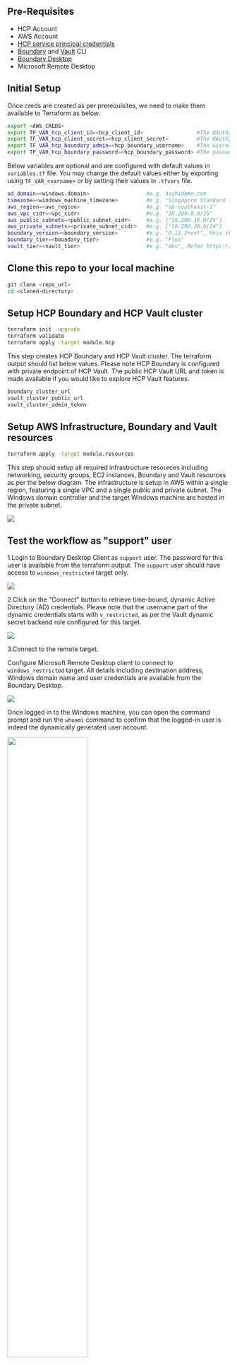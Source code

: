 ## Pre-Requisites
- HCP Account
- AWS Account
- [HCP service principal credentials](https://registry.terraform.io/providers/hashicorp/hcp/latest/docs/guides/auth)
- [Boundary](https://developer.hashicorp.com/boundary/install) and [Vault](https://developer.hashicorp.com/vault/docs/install) CLI
- [Boundary Desktop](https://developer.hashicorp.com/boundary/tutorials/hcp-getting-started/hcp-getting-started-desktop-app)
- Microsoft Remote Desktop

## Initial Setup
Once creds are created as per prerequisites, we need to make them available to Terraform as below.
```sh
export <AWS_CREDS>
export TF_VAR_hcp_client_id=<hcp_client_id>                 #The OAuth2 Client ID for API operations.
export TF_VAR_hcp_client_secret=<hcp_client_secret>         #The OAuth2 Client Secret for API operations.
export TF_VAR_hcp_boundary_admin=<hcp_boundary_username>    #The username of the initial admin user. This must be at least 3 characters in length, alphanumeric, hyphen, or period.
export TF_VAR_hcp_boundary_password=<hcp_boundary_password> #The password of the initial admin user. This must be at least 8 characters in length.
```
Below variables are optional and are configured with default values in `variables.tf` file. You may change the default values either by exporting using `TF_VAR_<varname>` or by setting their values in `.tfvars` file.
```sh
ad_domain=<windows-domain>                  #e.g. hashidemo.com
timezone=<windows_machine_timezone>         #e.g. "Singapore Standard Time"
aws_region=<aws_region>                     #e.g. "ap-southeast-1"
aws_vpc_cidr=<vpc_cidr>                     #e.g. "10.200.0.0/16"
aws_public_subnets=<public_subnet_cidr>     #e.g. ["10.200.10.0/24"]
aws_private_subnets=<private_subnet_cidr>   #e.g. ["10.200.20.0/24"]
boundary_version=<boundary_version>         #e.g. "0.15.2+ent", this should match HCP Boundary Cluster version
boundary_tier=<boundary_tier>               #e.g. "Plus" 
vault_tier=<vault_tier>                     #e.g. "dev", Refer https://registry.terraform.io/providers/hashicorp/hcp/latest/docs/resources/vault_cluster for valid values
```

## Clone this repo to your local machine
```sh
git clone <repo_url>
cd <cloned-directory>
```

## Setup HCP Boundary and HCP Vault cluster
```sh
terraform init -upgrade
terraform validate
terraform apply -target module.hcp
```
This step creates HCP Boundary and HCP Vault cluster. The terraform output should list below values. Please note HCP Boundary is configured with private endpoint of HCP Vault. The public HCP Vault URL and token is made available if you would like to explore HCP Vault features. 
```sh
boundary_cluster_url
vault_cluster_public_url
vault_cluster_admin_token
```

## Setup AWS Infrastructure, Boundary and Vault resources
```sh
terraform apply -target module.resources
```
This step should setup all required infrastructure resources including networking, security groups, EC2 instances, Boundary and Vault resources as per the below diagram.
The infrastructure is setup in AWS within a single region, featuring a single VPC and a single public and private subnet. The Windows domain controller and the target Windows machine are hosted in the private subnet.

<img src="./images/deployed_architecture.png"/>


## Test the workflow as "support" user

1.Login to Boundary Desktop Client as `support` user. The password for this user is available from the terraform output. The `support` user should have access to `windows_restricted` target only.

<img align="center" src="./images/login_support.gif" /><p>

2.Click on the "Connect" button to retrieve time-bound, dynamic Active Directory (AD) credentials. Please note that the username part of the dynamic credentials starts with `v_restricted`, as per the Vault dynamic secret backend role configured for this target.

<img src="./images/creds_support.gif"/><p>

3.Connect to the remote target.<p>
Configure Microsoft Remote Desktop client to connect to `windows_restricted` target. All details including destination address, Windows domain name and user credentials are available from the Boundary Desktop.

<img src="./images/connect_support.gif"/><p>

Once logged in to the Windows machine, you can open the command prompt and run the `whoami` command to confirm that the logged-in user is indeed the dynamically generated user account.<p>
<img src="./images/whoami_support.png" width="60%"/><p>

Let's also verify if the `support` user has access to the Control Panel. As expected, the dynamic AD credential presented to the `support` user does not allow access to the Windows Control Panel.<p>

<img src="./images/control_panel_support.gif"/><p>

## Test the workflow as "admin" user

1.Login to Boundary Desktop Client as `admin` user using the HCP Boundary admin credentials configured for creating the HCP Boundary cluster.  As expected, the admin user should have access to both the Boundary targets.

<img src="./images/login_admin.gif"/><p>

2.Click on the "Connect" button to retrieve the time-bound, dynamic AD credentials for accessing the `windows_privileged` target. Please note that the username part of the dynamic credentials starts with `v_privileged`, as per the Vault dynamic secret backend role configured for this target.

<img src="./images/creds_admin.gif"/><p>

3.Connect to the remote target.<p>
Configure Microsoft Remote Desktop client to connect to `windows_privileged` target.

<img src="./images/connect_admin.gif"/><p>

Once logged in to the Windows machine, run the `whoami` command to confirm that the logged-in user is using the dynamically generated privileged account credentials.<p>
<img src="./images/whoami_admin.png" width="60%"/><p>

Finally, let's verify that `admin` user has access to the Control Panel.

<img src="./images/control_panel_admin.gif"/><p>
